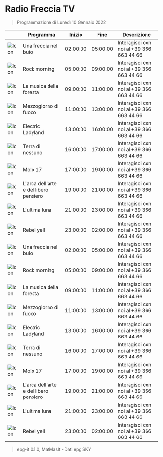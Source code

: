 # Radio Freccia TV
> Programmazione di Lunedì 10 Gennaio 2022

||Programma|Inizio|Fine|Descrizione|
|---|---|---|---|---|
|![Icon](https://guidatv.sky.it/uuid/musica_cover_mUEij5gHOu.png)|Una freccia nel buio|02:00:00|05:00:00|Interagisci con noi al +39 366 663 44 66
|![Icon](https://guidatv.sky.it/uuid/musica_cover_mUEij5gHOu.png)|Rock morning|05:00:00|09:00:00|Interagisci con noi al +39 366 663 44 66
|![Icon](https://guidatv.sky.it/uuid/ff01197d-6e26-427d-9208-69b64739226c/cover?md5ChecksumParam=a53244ef3dc0e6803d81d04a350aefbc)|La musica della foresta|09:00:00|11:00:00|Interagisci con noi al +39 366 663 44 66
|![Icon](https://guidatv.sky.it/uuid/musica_cover_mUEij5gHOu.png)|Mezzogiorno di fuoco|11:00:00|13:00:00|Interagisci con noi al +39 366 663 44 66
|![Icon](https://guidatv.sky.it/uuid/musica_cover_mUEij5gHOu.png)|Electric Ladyland|13:00:00|16:00:00|Interagisci con noi al +39 366 663 44 66
|![Icon](https://guidatv.sky.it/uuid/musica_cover_mUEij5gHOu.png)|Terra di nessuno|16:00:00|17:00:00|Interagisci con noi al +39 366 663 44 66
|![Icon](https://guidatv.sky.it/uuid/musica_cover_mUEij5gHOu.png)|Molo 17|17:00:00|19:00:00|Interagisci con noi al +39 366 663 44 66
|![Icon](https://guidatv.sky.it/uuid/musica_cover_mUEij5gHOu.png)|L&#039;arca dell&#039;arte e del libero pensiero|19:00:00|21:00:00|Interagisci con noi al +39 366 663 44 66
|![Icon](https://guidatv.sky.it/uuid/musica_cover_mUEij5gHOu.png)|L&#039;ultima luna|21:00:00|23:00:00|Interagisci con noi al +39 366 663 44 66
|![Icon](https://guidatv.sky.it/uuid/musica_cover_mUEij5gHOu.png)|Rebel yell|23:00:00|02:00:00|Interagisci con noi al +39 366 663 44 66
|![Icon](https://guidatv.sky.it/uuid/musica_cover_mUEij5gHOu.png)|Una freccia nel buio|02:00:00|05:00:00|Interagisci con noi al +39 366 663 44 66
|![Icon](https://guidatv.sky.it/uuid/musica_cover_mUEij5gHOu.png)|Rock morning|05:00:00|09:00:00|Interagisci con noi al +39 366 663 44 66
|![Icon](https://guidatv.sky.it/uuid/ff01197d-6e26-427d-9208-69b64739226c/cover?md5ChecksumParam=a53244ef3dc0e6803d81d04a350aefbc)|La musica della foresta|09:00:00|11:00:00|Interagisci con noi al +39 366 663 44 66
|![Icon](https://guidatv.sky.it/uuid/musica_cover_mUEij5gHOu.png)|Mezzogiorno di fuoco|11:00:00|13:00:00|Interagisci con noi al +39 366 663 44 66
|![Icon](https://guidatv.sky.it/uuid/musica_cover_mUEij5gHOu.png)|Electric Ladyland|13:00:00|16:00:00|Interagisci con noi al +39 366 663 44 66
|![Icon](https://guidatv.sky.it/uuid/musica_cover_mUEij5gHOu.png)|Terra di nessuno|16:00:00|17:00:00|Interagisci con noi al +39 366 663 44 66
|![Icon](https://guidatv.sky.it/uuid/musica_cover_mUEij5gHOu.png)|Molo 17|17:00:00|19:00:00|Interagisci con noi al +39 366 663 44 66
|![Icon](https://guidatv.sky.it/uuid/musica_cover_mUEij5gHOu.png)|L&#039;arca dell&#039;arte e del libero pensiero|19:00:00|21:00:00|Interagisci con noi al +39 366 663 44 66
|![Icon](https://guidatv.sky.it/uuid/musica_cover_mUEij5gHOu.png)|L&#039;ultima luna|21:00:00|23:00:00|Interagisci con noi al +39 366 663 44 66
|![Icon](https://guidatv.sky.it/uuid/musica_cover_mUEij5gHOu.png)|Rebel yell|23:00:00|02:00:00|Interagisci con noi al +39 366 663 44 66



 > epg-it 0.1.0, MatMasIt - Dati epg SKY